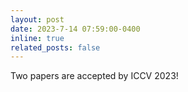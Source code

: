 ```yaml
---
layout: post
date: 2023-7-14 07:59:00-0400
inline: true
related_posts: false
---
```


Two papers are accepted by ICCV 2023!
